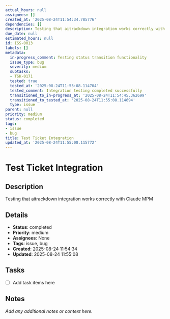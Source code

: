```yaml
---
actual_hours: null
assignees: []
created_at: '2025-08-24T11:54:34.785776'
dependencies: []
description: Testing that aitrackdown integration works correctly with Claude MPM
due_date: null
estimated_hours: null
id: ISS-0013
labels: []
metadata:
  in-progress_comment: Testing status transition functionality
  issue_type: bug
  severity: medium
  subtasks:
  - TSK-0171
  tested: true
  tested_at: '2025-08-24T11:55:08.114704'
  tested_comment: Integration testing completed successfully
  transitioned_to_in-progress_at: '2025-08-24T11:54:45.362699'
  transitioned_to_tested_at: '2025-08-24T11:55:08.114694'
  type: issue
parent: null
priority: medium
status: completed
tags:
- issue
- bug
title: Test Ticket Integration
updated_at: '2025-08-24T11:55:08.115772'
---
```


# Test Ticket Integration

## Description
Testing that aitrackdown integration works correctly with Claude MPM

## Details
- **Status**: completed
- **Priority**: medium
- **Assignees**: None
- **Tags**: issue, bug
- **Created**: 2025-08-24 11:54:34
- **Updated**: 2025-08-24 11:55:08

## Tasks
- [ ] Add task items here

## Notes
_Add any additional notes or context here._
